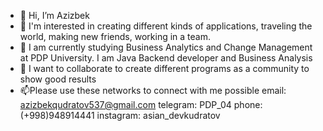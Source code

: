 - 👋 Hi, I’m Azizbek
- 👀 I'm interested in creating different kinds of applications, traveling the world, making new friends, working in a team.
- 🌱 I am currently studying Business Analytics and Change Management at PDP University. I am Java Backend developer and Business Analysis
- 💞️ I want to collaborate to create different programs as a community to show good results
- 📫Please use these networks to connect with me
possible
email: azizbekqudratov537@gmail.com
telegram: PDP_04
phone:(+998)948914441
instagram: asian_devkudratov
 

<!---
Azizbek2904/Azizbek2904 is a ✨ special ✨ repository because its `README.md` (this file) appears on your GitHub profile.
You can click the Preview link to take a look at your changes.
--->
